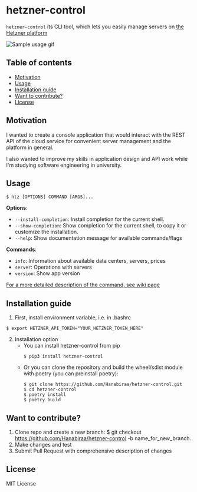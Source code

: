 # hetzner-control


`hetzner-control` its CLI tool, which lets you easily manage servers on [the Hetzner platform](https://www.hetzner.com/)

![Sample usage gif](./assets/sample_usage.gif)

## Table of contents
* [Motivation](#Motivation)
* [Usage](#Usage)
* [Installation guide](#Installation-guide)
* [Want to contribute?](#Want-to-contribute?)
* [License](#License)

## Motivation

I wanted to create a console application that would interact 
with the REST API of the cloud service for convenient server management
and the platform in general. 

I also wanted to improve my skills in application
design and API work while I'm studying software engineering in university.

## Usage

```shell
$ htz [OPTIONS] COMMAND [ARGS]...
```

**Options**:

* `--install-completion`: Install completion for the current shell.
* `--show-completion`: Show completion for the current shell, to copy it or customize the installation.
* `--help`: Show documentation message for available commands/flags

**Commands**:

* `info`: Information about available data centers, servers, prices
* `server`: Operations with servers
* `version`: Show app version

[For a more detailed description of the command, see wiki page](https://github.com/Hanabiraa/hetzner-control/wiki)

## Installation guide
1. First, install environment variable, i.e. in .bashrc
```shell
$ export HETZNER_API_TOKEN="YOUR_HETZNER_TOKEN_HERE"
```

2. Installation option
   * You can install hetzner-control from pip 
      ```shell
      $ pip3 install hetzner-control
      ```
   * Or you can clone the repository and build the wheel/sdist module with poetry (you can preinstall poetry):
       ```shell
       $ git clone https://github.com/Hanabiraa/hetzner-control.git
       $ cd hetzner-control
       $ poetry install
       $ poetry build
       ```

## Want to contribute?

1. Clone repo and create a new branch: $ git checkout https://github.com/Hanabiraa/hetzner-control -b name_for_new_branch.
2. Make changes and test
3. Submit Pull Request with comprehensive description of changes

## License

MIT License